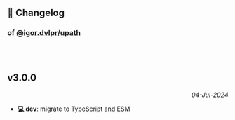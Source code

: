 ## 📒 Changelog

### of [@igor.dvlpr/upath](https://github.com/igorskyflyer/npm-upath)

<br>

<br>

## v3.0.0

<p align="right"><em>04-Jul-2024</em></p>

- **💻 dev**: migrate to TypeScript and ESM
